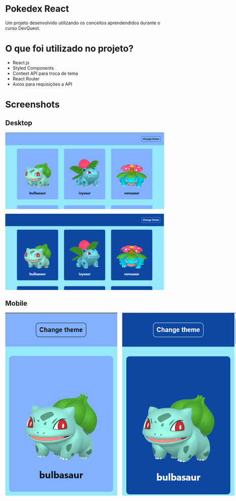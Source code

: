# Pokedex React

Um projeto desenvolvido utilizando os conceitos aprendendidos durante o curso DevQuest. 

# O que foi utilizado no projeto?

- React.js
- Styled Components
- Context API para troca de tema
- React Router
- Axios para requisições a API

# Screenshots


## Desktop
<div style="display: flex; gap: 15px; flex-direction: column">
<img src="./src/design/desktop-light.png" alt="Desktop design light">
<img src="./src/design/desktop-dark.png" alt="Desktop design dark">
</div> 


## Mobile 
<div style="display: flex; gap: 15px">
<img src="./src/design/mobile-light.png" alt="Mobile design light">
<img src="./src/design/mobile-dark.png" alt="Mobile design dark">
</div>    




